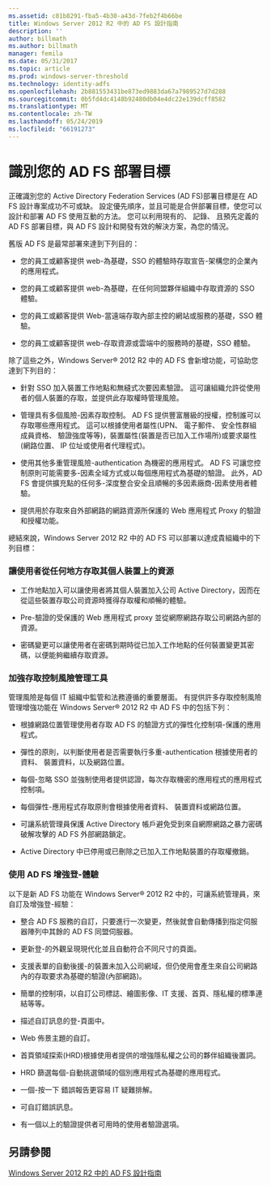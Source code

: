 ```yaml
---
ms.assetid: c81b8291-fba5-4b30-a43d-7feb2f4b66be
title: Windows Server 2012 R2 中的 AD FS 設計指南
description: ''
author: billmath
ms.author: billmath
manager: femila
ms.date: 05/31/2017
ms.topic: article
ms.prod: windows-server-threshold
ms.technology: identity-adfs
ms.openlocfilehash: 2b881553431be873ed9883da67a7989527d7d288
ms.sourcegitcommit: 0b5fd4dc4148b92480db04e4dc22e139dcff8582
ms.translationtype: MT
ms.contentlocale: zh-TW
ms.lasthandoff: 05/24/2019
ms.locfileid: "66191273"
---
```

# <a name="identify-your-ad-fs-deployment-goals"></a>識別您的 AD FS 部署目標

正確識別您的 Active Directory Federation Services \(AD FS\)部署目標是在 AD FS 設計專案成功不可或缺。 設定優先順序，並且可能是合併部署目標，使您可以設計和部署 AD FS 使用互動的方法。 您可以利用現有的、 記錄、 且預先定義的 AD FS 部署目標，與 AD FS 設計和開發有效的解決方案，為您的情況。  
  
舊版 AD FS 是最常部署來達到下列目的：  
  
-   您的員工或顧客提供 web\-為基礎，SSO 的體驗時存取宣告\-架構您的企業內的應用程式。  
  
-   您的員工或顧客提供 web\-為基礎，在任何同盟夥伴組織中存取資源的 SSO 體驗。  
  
-   您的員工或顧客提供 Web\-當遠端存取內部主控的網站或服務的基礎，SSO 體驗。  
  
-   您的員工或顧客提供 web\-存取資源或雲端中的服務時的基礎，SSO 體驗。  
  
除了這些之外，Windows Server® 2012 R2 中的 AD FS 會新增功能，可協助您達到下列目的：  
  
-   針對 SSO 加入裝置工作地點和無縫式次要因素驗證。 這可讓組織允許從使用者的個人裝置的存取，並提供此存取權時管理風險。  
  
-   管理具有多個風險\-因素存取控制。 AD FS 提供豐富層級的授權，控制誰可以存取哪些應用程式。 這可以根據使用者屬性\(UPN、 電子郵件、 安全性群組成員資格、 驗證強度等等\)，裝置屬性\(裝置是否已加入工作場所\)或要求屬性\(網路位置、 IP 位址或使用者代理程式\)。  
  
-   使用其他多重管理風險\-authentication 為機密的應用程式。 AD FS 可讓您控制原則可能需要多\-因素全域方式或以每個應用程式為基礎的驗證。 此外，AD FS 會提供擴充點的任何多\-深度整合安全且順暢的多因素廠商\-因素使用者體驗。  
  
-   提供用於存取來自外部網路的網路資源所保護的 Web 應用程式 Proxy 的驗證和授權功能。  
  
總結來說，Windows Server 2012 R2 中的 AD FS 可以部署以達成貴組織中的下列目標：  
  
### <a name="enable-your-users-to-access-resources-on-their-personal-devices-from-anywhere"></a>讓使用者從任何地方存取其個人裝置上的資源  
  
-   工作地點加入可以讓使用者將其個人裝置加入公司 Active Directory，因而在從這些裝置存取公司資源時獲得存取權和順暢的體驗。  
  
-   Pre\-驗證的受保護的 Web 應用程式 proxy 並從網際網路存取公司網路內部的資源。  
  
-   密碼變更可以讓使用者在密碼到期時從已加入工作地點的任何裝置變更其密碼，以便能夠繼續存取資源。  
  
### <a name="enhance-your-access-control-risk-management-tools"></a>加強存取控制風險管理工具  
管理風險是每個 IT 組織中監管和法務遵循的重要層面。 有提供許多存取控制風險管理增強功能在 Windows Server® 2012 R2 中 AD FS 中的包括下列：  
  
-   根據網路位置管理使用者存取 AD FS 的驗證方式的彈性化控制項\-保護的應用程式。  
  
-   彈性的原則，以判斷使用者是否需要執行多重\-authentication 根據使用者的資料、 裝置資料，以及網路位置。  
  
-   每個\-忽略 SSO 並強制使用者提供認證，每次存取機密的應用程式的應用程式控制項。  
  
-   每個彈性\-應用程式存取原則會根據使用者資料、 裝置資料或網路位置。  
  
-   可讓系統管理員保護 Active Directory 帳戶避免受到來自網際網路之暴力密碼破解攻擊的 AD FS 外部網路鎖定。  
  
-   Active Directory 中已停用或已刪除之已加入工作地點裝置的存取權撤銷。  
  
### <a name="use-ad-fs-to-enhance-the-sign-in-experience"></a>使用 AD FS 增強登\-體驗  
以下是新 AD FS 功能在 Windows Server® 2012 R2 中的，可讓系統管理員，來自訂及增強登\-經驗：  
  
-   整合 AD FS 服務的自訂，只要進行一次變更，然後就會自動傳播到指定伺服器陣列中其餘的 AD FS 同盟伺服器。  
  
-   更新登\-的外觀呈現現代化並且自動符合不同尺寸的頁面。  
  
-   支援表單的自動後援\-的裝置未加入公司網域，但仍使用會產生來自公司網路內的存取要求為基礎的驗證\(內部網路\)。  
  
-   簡單的控制項，以自訂公司標誌、繪圖影像、IT 支援、首頁、隱私權的標準連結等等。  
  
-   描述自訂訊息的登\-頁面中。  
  
-   Web 佈景主題的自訂。  
  
-   首頁領域探索\(HRD\)根據使用者提供的增強隱私權之公司的夥伴組織後置詞。  
  
-   HRD 篩選每個\-自動挑選領域的個別應用程式為基礎的應用程式。  
  
-   一個\-按一下 錯誤報告更容易 IT 疑難排解。  
  
-   可自訂錯誤訊息。  
  
-   有一個以上的驗證提供者可用時的使用者驗證選項。  
  
## <a name="see-also"></a>另請參閱  
[Windows Server 2012 R2 中的 AD FS 設計指南](../../ad-fs/design/AD-FS-Design-Guide-in-Windows-Server-2012-R2.md)  
  

